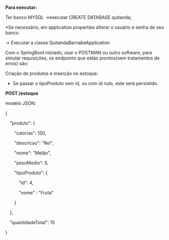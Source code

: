 

<b>Para executar:</b>

Ter banco MYSQL
->executar CREATE DATABASE quitanda;

*Se necessário, em application.properties alterar o usuário e senha de seu banco.

-> Executar a classe QuitandaBarnabeApplication

Com o SpringBoot iniciado, usar o POSTMAN ou outro software, para simular requisições, 
os endpoints que estão prontos(sem tratamentos de erros) são:

Criação de produtos e inserção no estoque:

* Se passar o tipoProduto sem id, ou com id nulo, este será persistido. 

<b>POST /estoque</b>

modelo JSON:
<p>{</p>
  <p>&emsp;"produto": {</p>
  <p>&emsp;&emsp;"calorias": 130,</p>
   <p> &emsp;&emsp;"descricao": "Rei",</p>
   <p> &emsp;&emsp;"nome": "Melão",</p>
  <p>  &emsp;&emsp;"pesoMedio": 5,</p>
   <p> &emsp;&emsp;"tipoProduto": {</p>
  <p>  &emsp;&emsp;&emsp;"id": 4,</p>
   <p>   &emsp;&emsp;&emsp;"nome" : "Fruta"</p>
   <p> &emsp;&emsp;}</p>
  <p>&emsp;},</p>
 <p> &emsp;"quantidadeTotal": 15</p>
}</p>




